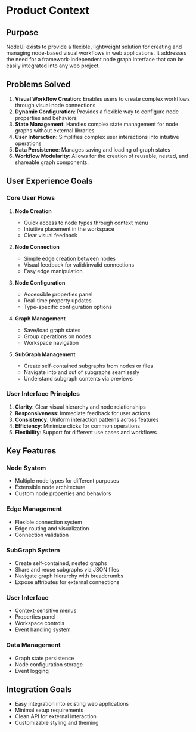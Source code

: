 # Product Context

## Purpose
NodeUI exists to provide a flexible, lightweight solution for creating and managing node-based visual workflows in web applications. It addresses the need for a framework-independent node graph interface that can be easily integrated into any web project.

## Problems Solved
1. **Visual Workflow Creation**: Enables users to create complex workflows through visual node connections
2. **Dynamic Configuration**: Provides a flexible way to configure node properties and behaviors
3. **State Management**: Handles complex state management for node graphs without external libraries
4. **User Interaction**: Simplifies complex user interactions into intuitive operations
5. **Data Persistence**: Manages saving and loading of graph states
6. **Workflow Modularity**: Allows for the creation of reusable, nested, and shareable graph components.

## User Experience Goals

### Core User Flows
1. **Node Creation**
   - Quick access to node types through context menu
   - Intuitive placement in the workspace
   - Clear visual feedback

2. **Node Connection**
   - Simple edge creation between nodes
   - Visual feedback for valid/invalid connections
   - Easy edge manipulation

3. **Node Configuration**
   - Accessible properties panel
   - Real-time property updates
   - Type-specific configuration options

4. **Graph Management**
   - Save/load graph states
   - Group operations on nodes
   - Workspace navigation

4. **SubGraph Management**
   - Create self-contained subgraphs from nodes or files
   - Navigate into and out of subgraphs seamlessly
   - Understand subgraph contents via previews

### User Interface Principles
1. **Clarity**: Clear visual hierarchy and node relationships
2. **Responsiveness**: Immediate feedback for user actions
3. **Consistency**: Uniform interaction patterns across features
4. **Efficiency**: Minimize clicks for common operations
5. **Flexibility**: Support for different use cases and workflows

## Key Features

### Node System
- Multiple node types for different purposes
- Extensible node architecture
- Custom node properties and behaviors

### Edge Management
- Flexible connection system
- Edge routing and visualization
- Connection validation

### SubGraph System
- Create self-contained, nested graphs
- Share and reuse subgraphs via JSON files
- Navigate graph hierarchy with breadcrumbs
- Expose attributes for external connections

### User Interface
- Context-sensitive menus
- Properties panel
- Workspace controls
- Event handling system

### Data Management
- Graph state persistence
- Node configuration storage
- Event logging

## Integration Goals
- Easy integration into existing web applications
- Minimal setup requirements
- Clean API for external interaction
- Customizable styling and theming 